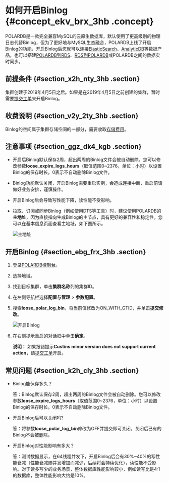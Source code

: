 # 如何开启Binlog {#concept_ekv_brx_3hb .concept}

POLARDB是一款完全兼容MySQL的云原生数据库，默认使用了更高级别的物理日志代替Binlog，但为了更好地与MySQL生态融合，POLARDB上线了开启Binlog的功能，开启Binlog后您就可以连接[ElasticSearch](https://help.aliyun.com/document_detail/90777.html)、[AnalyticDB](https://help.aliyun.com/document_detail/98724.html)等数据产品，也可以搭建[POLARDB到RDS](https://help.aliyun.com/document_detail/102184.html)、[RDS到POLARDB](https://help.aliyun.com/document_detail/102185.html)或POLARDB之间的数据实时同步。

## 前提条件 {#section_x2h_nty_3hb .section}

集群创建于2019年4月5日之后。如果是在2019年4月5日之前创建的集群，暂时需要[提交工单](https://selfservice.console.aliyun.com/ticket/createIndex)来开启Binlog。

## 收费说明 {#section_v2y_2ty_3hb .section}

Binlog的空间属于集群存储空间的一部分，需要收取[存储费用](../cn.zh-CN/产品简介/规格与定价.md#)。

## 注意事项 {#section_ggz_dk4_kgb .section}

-   开启后Binlog默认保存2周，超出两周的Binlog文件会被自动删除。您可以修改参数**loose\_expire\_logs\_hours**（取值范围0~2376，单位：小时）以设置Binlog的保存时长。0表示不自动删除Binlog文件。
-   Binlog功能默认关闭，开启Binlog需要重启实例，会造成连接中断，重启前请做好业务安排，谨慎操作。
-   开启Binlog后会导致写性能下降，读性能不受影响。
-   拉取、订阅或同步Binlog（例如使用DTS等工具）时，建议使用POLARDB的**主地址**，因为直接指向生成Binlog的主节点，具有更好的兼容性和稳定性。您可以在基本信息页面查看主地址，如下图所示。

    ![主地址](http://static-aliyun-doc.oss-cn-hangzhou.aliyuncs.com/assets/img/155021/155480002443468_zh-CN.png)


## 开启Binlog {#section_ebg_frx_3hb .section}

1.  登录[POLARDB控制台](https://polardb.console.aliyun.com)。
2.  选择地域。
3.  找到目标集群，单击**集群名称**列的集群ID。
4.  在左侧导航栏选择**配置与管理** \> **参数配置**。
5.  搜索**loose\_polar\_log\_bin**，将当前值修改为ON\_WITH\_GTID，并单击**提交修改**。

    ![开启Binlog](http://static-aliyun-doc.oss-cn-hangzhou.aliyuncs.com/assets/img/155030/155480002443470_zh-CN.png)

6.  在右侧提示重启的对话框中单击**确定**。

    **说明：** 如果报错提示**Custins minor version does not support current action**，请[提交工单](https://selfservice.console.aliyun.com/ticket/createIndex)开启。


## 常见问题 {#section_k2h_cly_3hb .section}

-   Binlog能保存多久？

    答：Binlog默认保存2周，超出两周的Binlog文件会被自动删除。您可以修改参数**loose\_expire\_logs\_hours**（取值范围0~2376，单位：小时）以设置Binlog的保存时长。0表示不自动删除Binlog文件。

-   开启Binlog后可以关闭吗?

    答：将参数**loose\_polar\_log\_bin**修改为OFF并提交即可关闭。关闭后已有的Binlog不会被删除。

-   开启Binlog对性能影响有多大？

    答：测试数据显示，在64线程并发下，开启Binlog后会有30%~40%的写性能衰减（性能衰减随并发增加而减少，后续将会持续优化），读性能不受影响。对于读多写少的业务场景，整体数据库性能影响较小，例如读写比是4:1的数据库，整体性能影响大约是10%。



